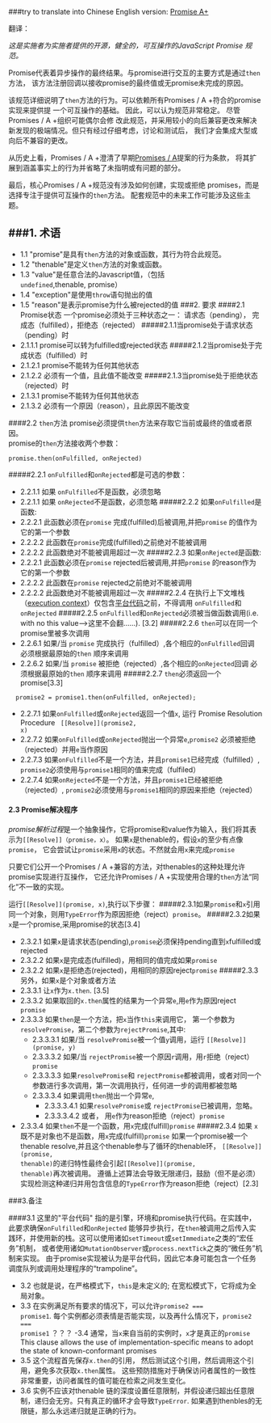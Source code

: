 ###try to translate into Chinese
English version: [Promise A+](https://promisesaplus.com/)

翻译：

*这是实施者为实施者提供的开源，健全的，可互操作的JavaScript Promise 规范。*

Promise代表着异步操作的最终结果。与promise进行交互的主要方式是通过<code>then</code>方法，
该方法注册回调以接收promise的最终值或无promise未完成的原因。</br>

该规范详细说明了<code>then</code>方法的行为。可以依赖所有Promises / A +符合的promise实现来提供提
一个可互操作的基础。 因此，可以认为规范非常稳定。 尽管Promises / A +组织可能偶尔会修
改此规范，并采用较小的向后兼容更改来解决新发现的极端情况。但只有经过仔细考虑，讨论和测试后，
我们才会集成大型或向后不兼容的更改。


从历史上看，Promises / A +澄清了早期[Promises / A](http://wiki.commonjs.org/wiki/Promises/A)提案的行为条款，
将其扩展到涵盖事实上的行为并省略了未指明或有问题的部分。

最后，核心Promises / A +规范没有涉及如何创建，实现或拒绝 promises，而是选择专注于提供可互操作的<code>then</code>方法。 
配套规范中的未来工作可能涉及这些主题。

###1. 术语
-------------
  - 1.1 "promise"是具有<code>then</code>方法的对象或函数，其行为符合此规范。
  - 1.2 "thenable"是定义<code>then</code>方法的对象或函数。
  - 1.3 "value"是任意合法的Javascript值，（包括<code>undefined</code>,thenable, promise）
  - 1.4 "exception"是使用<code>throw</code>语句抛出的值 
  - 1.5 "reason"是表示promise为什么被rejected的值
###2. 要求
####2.1 Promise状态
一个promise必须处于三种状态之一： 请求态（pending）， 完成态（fulfilled），拒绝态（rejected）
#####2.1.1当promise处于请求状态（pending）时
   - 2.1.1.1 promise可以转为fulfilled或rejected状态
#####2.1.2当promise处于完成状态（fulfilled）时
   - 2.1.2.1 promise不能转为任何其他状态
   - 2.1.2.2 必须有一个值，且此值不能改变
#####2.1.3当promise处于拒绝状态（rejected）时
   - 2.1.3.1 promise不能转为任何其他状态
   - 2.1.3.2 必须有一个原因（reason），且此原因不能改变
   
####2.2 <code>then</code>方法
promise必须提供<code>then</code>方法来存取它当前或最终的值或者原因。</br>
promise的<code>then</code>方法接收两个参数：
    
    promise.then(onFulfilled, onRejected)
#####2.2.1 <code>onFulfilled</code>和<code>onRejected</code>都是可选的参数：
   - 2.2.1.1 如果 <code>onFulfilled</code>不是函数，必须忽略
   - 2.2.1.1 如果 <code>onRejected</code>不是函数，必须忽略
#####2.2.2 如果<code>onFulfilled</code>是函数:
   - 2.2.2.1 此函数必须在<code>promise</code> 完成(fulfilled)后被调用,并把<code>promise</code> 的值作为它的第一个参数
   - 2.2.2.2 此函数在<code>promise</code>完成(fulfilled)之前绝对不能被调用
   - 2.2.2.2 此函数绝对不能被调用超过一次
#####2.2.3 如果<code>onRejected</code>是函数:
   - 2.2.2.1 此函数必须在<code>promise</code> rejected后被调用,并把<code>promise</code> 的reason作为它的第一个参数
   - 2.2.2.2 此函数在<code>promise</code> rejected之前绝对不能被调用
   - 2.2.2.2 此函数绝对不能被调用超过一次
#####2.2.4 在执行上下文堆栈（[execution context](https://es5.github.io/#x10.3)）仅包含[平台代码](#3.1这里的"平台代码")之前，不得调用 <code>onFulfilled</code>和<code>onRejected</code>
#####2.2.5 <code>onFulfilled</code>和<code>onRejected</code>必须被当做函数调用(i.e. with no this value-->这里不会翻......). [3.2]
#####2.2.6 <code>then</code>可以在同一个promise里被多次调用
   - 2.2.6.1 如果/当 <code>promise</code> 完成执行（fulfilled）,各个相应的<code>onFulfilled</code>回调
   必须根据最原始的<code>then</code> 顺序来调用
   - 2.2.6.2 如果/当 <code>promise</code> 被拒绝（rejected）,各个相应的<code>onRejected</code>回调
   必须根据最原始的<code>then</code> 顺序来调用
#####2.2.7 <code>then</code>必须返回一个promise[3.3]
   ```
     promise2 = promise1.then(onFulfilled, onRejected);
   ```
   - 2.2.7.1 如果<code>onFulfilled</code>或<code>onRejected</code>返回一个值<code>x</code>, 运行
    Promise Resolution Procedure <code> [[Resolve]](promise2, x)</code>
   - 2.2.7.2 如果<code>onFulfilled</code>或<code>onRejected</code>抛出一个异常<code>e</code>,<code>promise2</code>
   必须被拒绝（rejected）并用<code>e</code>当作原因
   - 2.2.7.3 如果<code>onFulfilled</code>不是一个方法，并且<code>promise1</code>已经完成（fulfilled）,
    <code>promise2</code>必须使用与<code>promise1</code>相同的值来完成（fulfiled）
   - 2.2.7.4  如果<code>onRejected</code>不是一个方法，并且<code>promise1</code>已经被拒绝（rejected）,
    <code>promise2</code>必须使用与<code>promise1</code>相同的原因来拒绝（rejected）
#### 2.3 Promise解决程序
   *promise解析过程*是一个抽象操作，它将promise和value作为输入，我们将其表示为<code>[[Resolve]]（promise，x）</code>。
   如果<code>x</code>是thenable的，假设<code>x</code>的至少有点像<code>promise</code>，
    它会尝试让<code>promise</code>采用<code>x</code>的状态。不然就会用<code>x</code>来完成<code>promise</code>
    
   只要它们公开一个Promises / A +兼容的方法，对thenables的这种处理允许promise实现进行互操作，
   它还允许Promises / A +实现使用合理的<code>then</code>方法“同化”不一致的实现。
   
   运行<code>[[Resolve]](promise, x)</code>,执行以下步骤：
#####2.3.1如果<code>promise</code>和<code>x</code>引用同一个对象，则用<code>TypeError</code>作为原因拒绝（reject）<code>promise</code>。
#####2.3.2如果<code>x</code>是一个promise,采用promise的状态[3.4]
   - 2.3.2.1 如果<code>x</code>是请求状态(pending),<code>promise</code>必须保持pending直到<code>x</code>fulfilled或rejected
   - 2.3.2.2 如果<code>x</code>是完成态(fulfilled)，用相同的值完成如果<code>promise</code>
   - 2.3.2.2 如果<code>x</code>是拒绝态(rejected)，用相同的原因reject<code>promise</code>
#####2.3.3另外，如果<code>x</code>是个对象或者方法
   - 2.3.3.1 让<code>x</code>作为<code>x.then</code>. [3.5]
   - 2.3.3.2 如果取回的<code>x.then</code>属性的结果为一个异常<code>e</code>,用<code>e</code>作为原因reject <code>promise</code>
   - 2.3.3.3 如果<code>then</code>是一个方法，把<code>x</code>当作<code>this</code>来调用它，
   第一个参数为 <code>resolvePromise</code>，第二个参数为<code>rejectPromise</code>,其中:
        + 2.3.3.3.1  如果/当 <code>resolvePromise</code>被一个值<code>y</code>调用，运行 <code>[[Resolve]](promise, y)</code>
        + 2.3.3.3.2  如果/当 <code>rejectPromise</code>被一个原因<code>r</code>调用，用<code>r</code>拒绝（reject）<code>promise</code>
        + 2.3.3.3.3  如果<code>resolvePromise</code>和 <code>rejectPromise</code>都被调用，或者对同一个参数进行多次调用，第一次调用执行，任何进一步的调用都被忽略
        + 2.3.3.3.4  如果调用<code>then</code>抛出一个异常<code>e</code>,
            - 2.3.3.3.4.1 如果<code>resolvePromise</code>或 <code>rejectPromise</code>已被调用，忽略。
            - 2.3.3.3.4.2 或者， 用<code>e</code>作为reason拒绝（reject）<code>promise</code>
   - 2.3.3.4  如果<code>then</code>不是一个函数，用<code>x</code>完成(fulfill)<code>promise</code>
#####2.3.4 如果 <code>x</code>既不是对象也不是函数，用<code>x</code>完成(fulfill)<code>promise</code> 
如果一个promise被一个thenable resolve,并且这个thenable参与了循环的thenable环，
<code>[[Resolve]](promise, thenable)</code>的递归特性最终会引起<code>[[Resolve]](promise, thenable)</code>再次被调用。
遵循上述算法会导致无限递归，鼓励（但不是必须）实现检测这种递归并用包含信息的<code>TypeError</code>作为reason拒绝（reject）[2.3]

###3.备注

####3.1 这里的"平台代码"
指的是引擎，环境和promise执行代码。在实践中，此要求确保<code>onFulfilled</code>和<code>onRejected</code>
能够异步执行，在<code>then</code>被调用之后传入实践环，并使用新的栈。这可以使用诸如<code>setTimeout</code>或<code>setImmediate</code>之类的“宏任务”机制，
或者使用诸如<code>MutationObserver</code>或<code>process.nextTick</code>之类的“微任务”机制来实现。
由于promise实现被认为是平台代码，因此它本身可能包含一个任务调度队列或调用处理程序的“trampoline”。
- 3.2 也就是说，在严格模式下，<code>this</code>是未定义的; 在宽松模式下，它将成为全局对象。
- 3.3 在实例满足所有要求的情况下，可以允许<code>promise2 === promise1</code>.
每个实例都必须表情是否能实现，以及再什么情况下，<code>promise2 === promise1</code>  ？？？
-3.4 通常，当<code>x</code>来自当前的实例时，<code>x</code>才是真正的<code>promise</code>
This clause allows the use of implementation-specific means to adopt the state of known-conformant promises
- 3.5 这个流程首先保存<code>x.then</code>的引用，
然后测试这个引用，然后调用这个引用，避免多次获取<code>x.then</code>属性。
这些预防措施对于确保访问者属性的一致性非常重要，访问者属性的值可能在检索之间发生变化。
- 3.6 实例不应该对thenable 链的深度设置任意限制，并假设递归超出任意限制，递归会无穷。只有真正的循环才会导致<code>TypeError</code>.
如果遇到thenbles的无限链，那么永远递归就是正确的行为。